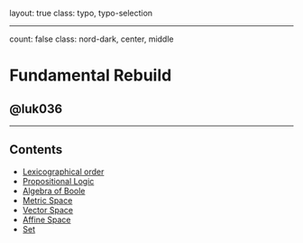 layout: true
class: typo, typo-selection

---

count: false
class: nord-dark, center, middle

# Fundamental Rebuild

## @luk036

---

## Contents

- [Lexicographical order](lexi_order.html)
- [Propositional Logic](logic.html)
- [Algebra of Boole](boole.html)
- [Metric Space](metric_space.html)
- [Vector Space](vector_space.html)
- [Affine Space](affine_space.html)
- [Set](set.html)
